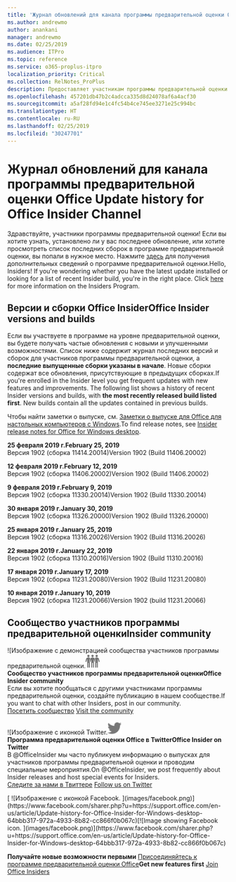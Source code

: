 ```yaml
---
title: 'Журнал обновлений для канала программы предварительной оценки Office '
ms.author: andrewmo
author: anankani
manager: andrewmo
ms.date: 02/25/2019
ms.audience: ITPro
ms.topic: reference
ms.service: o365-proplus-itpro
localization_priority: Critical
ms.collection: RelNotes_ProPlus
description: Предоставляет участникам программы предварительной оценки журнал обновлений для выпусков Monthly Channel для уровня «Предварительная оценка — ранний доступ» для настольных компьютеров с Windows.
ms.openlocfilehash: 457201db47b2c4adcca335d8d24078af6a4acf30
ms.sourcegitcommit: a5af28fd94e1c4fc54b4ce745ee3271e25c994bc
ms.translationtype: HT
ms.contentlocale: ru-RU
ms.lasthandoff: 02/25/2019
ms.locfileid: "30247701"
---
```

# <a name="update-history-for-office-insider-channel"></a><span data-ttu-id="9374c-103">Журнал обновлений для канала программы предварительной оценки Office </span><span class="sxs-lookup"><span data-stu-id="9374c-103">Update history for Office Insider Channel</span></span>

<span data-ttu-id="9374c-p101">Здравствуйте, участники программы предварительной оценки! Если вы хотите узнать, установлено ли у вас последнее обновление, или хотите просмотреть список последних сборок в программе предварительной оценки, вы попали в нужное место. Нажмите [здесь](https://insider.office.com/) для получения дополнительных сведений о программе предварительной оценки.</span><span class="sxs-lookup"><span data-stu-id="9374c-p101">Hello, Insiders! If you're wondering whether you have the latest update installed or looking for a list of recent Insider build, you're in the right place. Click [here](https://insider.office.com/) for more information on the Insiders Program.</span></span>

## <a name="office-insider-versions-and-builds"></a><span data-ttu-id="9374c-107">Версии и сборки Office Insider</span><span class="sxs-lookup"><span data-stu-id="9374c-107">Office Insider versions and builds</span></span>

<span data-ttu-id="9374c-p102">Если вы участвуете в программе на уровне предварительной оценки, вы будете получать частые обновления с новыми и улучшенными возможностями. Список ниже содержит журнал последних версий и сборок для участников программы предварительной оценки, а **последние выпущенные сборки указаны в начале**. Новые сборки содержат все обновления, присутствующие в предыдущих сборках.</span><span class="sxs-lookup"><span data-stu-id="9374c-p102">If you're enrolled in the Insider level you get frequent updates with new features and improvements. The following list shows a history of recent Insider versions and builds, with **the most recently released build listed first**. New builds contain all the updates contained in previous builds.</span></span> 

<span data-ttu-id="9374c-111">Чтобы найти заметки о выпуске, см. [Заметки о выпуске для Office для настольных компьютеров с Windows](https://support.office.com/ru-RU/article/insider-release-notes-for-office-for-windows-desktop-523b3d33-8f46-4c79-b427-fdcf40c0b433).</span><span class="sxs-lookup"><span data-stu-id="9374c-111">To find release notes, see [Insider release notes for Office for Windows desktop](https://support.office.com/ru-RU/article/insider-release-notes-for-office-for-windows-desktop-523b3d33-8f46-4c79-b427-fdcf40c0b433).</span></span>

<span data-ttu-id="9374c-112">**25 февраля 2019 г.**</span><span class="sxs-lookup"><span data-stu-id="9374c-112">**February 25, 2019**</span></span><br/> <span data-ttu-id="9374c-113">Версия 1902 (сборка 11414.20014)</span><span class="sxs-lookup"><span data-stu-id="9374c-113">Version 1902 (Build 11406.20002)</span></span><br/> 

<span data-ttu-id="9374c-114">**12 февраля 2019 г.**</span><span class="sxs-lookup"><span data-stu-id="9374c-114">**February 12, 2019**</span></span><br/> <span data-ttu-id="9374c-115">Версия 1902 (сборка 11406.20002)</span><span class="sxs-lookup"><span data-stu-id="9374c-115">Version 1902 (Build 11406.20002)</span></span><br/> 

<span data-ttu-id="9374c-116">**9 февраля 2019 г.**</span><span class="sxs-lookup"><span data-stu-id="9374c-116">**February 9, 2019**</span></span><br/> <span data-ttu-id="9374c-117">Версия 1902 (сборка 11330.20014)</span><span class="sxs-lookup"><span data-stu-id="9374c-117">Version 1902 (Build 11330.20014)</span></span><br/> 

<span data-ttu-id="9374c-118">**30 января 2019 г.**</span><span class="sxs-lookup"><span data-stu-id="9374c-118">**January 30, 2019**</span></span><br/> <span data-ttu-id="9374c-119">Версия 1902 (сборка 11326.20000)</span><span class="sxs-lookup"><span data-stu-id="9374c-119">Version 1902 (Build 11326.20000)</span></span><br/> 

<span data-ttu-id="9374c-120">**25 января 2019 г.**</span><span class="sxs-lookup"><span data-stu-id="9374c-120">**January 25, 2019**</span></span><br/> <span data-ttu-id="9374c-121">Версия 1902 (сборка 11316.20026)</span><span class="sxs-lookup"><span data-stu-id="9374c-121">Version 1902 (Build 11316.20026)</span></span><br/> 

<span data-ttu-id="9374c-122">**22 января 2019 г.**</span><span class="sxs-lookup"><span data-stu-id="9374c-122">**January 22, 2019**</span></span><br/> <span data-ttu-id="9374c-123">Версия 1902 (сборка 11310.20016)</span><span class="sxs-lookup"><span data-stu-id="9374c-123">Version 1902 (Build 11310.20016)</span></span><br/> 

<span data-ttu-id="9374c-124">**17 января 2019 г.**</span><span class="sxs-lookup"><span data-stu-id="9374c-124">**January 17, 2019**</span></span><br/> <span data-ttu-id="9374c-125">Версия 1902 (сборка 11231.20080)</span><span class="sxs-lookup"><span data-stu-id="9374c-125">Version 1902 (Build 11231.20080)</span></span><br/>

<span data-ttu-id="9374c-126">**10 января 2019 г.**</span><span class="sxs-lookup"><span data-stu-id="9374c-126">**January 10, 2019**</span></span><br/> <span data-ttu-id="9374c-127">Версия 1902 (сборка 11231.20066)</span><span class="sxs-lookup"><span data-stu-id="9374c-127">Version 1902 (build 11231.20066)</span></span><br/> 


## <a name="insider-community"></a><span data-ttu-id="9374c-128">Сообщество участников программы предварительной оценки</span><span class="sxs-lookup"><span data-stu-id="9374c-128">Insider community</span></span>

<span data-ttu-id="9374c-129">![Изображение с демонстрацией сообщества участников программы предварительной оценки.</span><span class="sxs-lookup"><span data-stu-id="9374c-129">![Image showing insider community.</span></span> ](images/insidercommunity.png) <br/>
<span data-ttu-id="9374c-130">**Сообщество участников программы предварительной оценки**</span><span class="sxs-lookup"><span data-stu-id="9374c-130">**Office Insider community**</span></span><br/> <span data-ttu-id="9374c-131">Если вы хотите пообщаться с другими участниками программы предварительной оценки, создайте публикацию в нашем сообществе.</span><span class="sxs-lookup"><span data-stu-id="9374c-131">If you want to chat with other Insiders, post in our community.</span></span><br/><span data-ttu-id="9374c-132"> 
[Посетить сообщество](https://go.microsoft.com/fwlink/?linkid=843493)</span><span class="sxs-lookup"><span data-stu-id="9374c-132"> 
[Visit the community](https://go.microsoft.com/fwlink/?linkid=843493)</span></span><br/> 

<span data-ttu-id="9374c-133">![Изображение с иконкой Twitter.</span><span class="sxs-lookup"><span data-stu-id="9374c-133">![Image showing twitter icon.</span></span> ](images/twitter.png)<br/>
<span data-ttu-id="9374c-134">**Программа предварительной оценки Office в Twitter**</span><span class="sxs-lookup"><span data-stu-id="9374c-134">**Office Insider on Twitter**</span></span><br/> <span data-ttu-id="9374c-135">В @OfficeInsider мы часто публикуем информацию о выпусках для участников программы предварительной оценки и проводим специальные мероприятия.</span><span class="sxs-lookup"><span data-stu-id="9374c-135">On @OfficeInsider, we post frequently about Insider releases and host special events for Insiders.</span></span><br/><span data-ttu-id="9374c-136"> 
[Следите за нами в Твиттере](https://go.microsoft.com/fwlink/?linkid=717717)</span><span class="sxs-lookup"><span data-stu-id="9374c-136"> 
[Follow us on Twitter](https://go.microsoft.com/fwlink/?linkid=717717)</span></span><br/> 

<span data-ttu-id="9374c-137">
  [
  ![Изображение с иконкой Facebook. ](images/facebook.png)](https://www.facebook.com/sharer.php?u=https://support.office.com/en-us/article/Update-history-for-Office-Insider-for-Windows-desktop-64bbb317-972a-4933-8b82-cc866f0b067c)</span><span class="sxs-lookup"><span data-stu-id="9374c-137">[![Image showing Facebook icon. ](images/facebook.png)](https://www.facebook.com/sharer.php?u=https://support.office.com/en-us/article/Update-history-for-Office-Insider-for-Windows-desktop-64bbb317-972a-4933-8b82-cc866f0b067c)</span></span>


<span data-ttu-id="9374c-138">**Получайте новые возможности первыми**
[Присоединяйтесь к программе предварительной оценки Office](https://insider.office.com/)</span><span class="sxs-lookup"><span data-stu-id="9374c-138">**Get new features first**
[Join Office Insiders](https://insider.office.com/)</span></span>